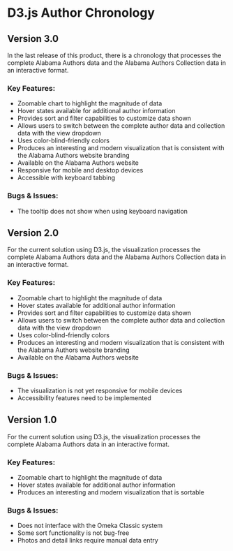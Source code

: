 # D3.js Author Chronology

## Version 3.0
In the last release of this product, there is a chronology that processes the complete Alabama Authors data and the Alabama Authors Collection data in an interactive format.

### Key Features:
* Zoomable chart to highlight the magnitude of data
* Hover states available for additional author information
* Provides sort and filter capabilities to customize data shown
* Allows users to switch between the complete author data and collection data with the view dropdown
* Uses color-blind-friendly colors 
* Produces an interesting and modern visualization that is consistent with the Alabama Authors website branding
* Available on the Alabama Authors website
* Responsive for mobile and desktop devices
* Accessible with keyboard tabbing

### Bugs & Issues:
* The tooltip does not show when using keyboard navigation


## Version 2.0
For the current solution using D3.js, the visualization processes the complete Alabama Authors data and the Alabama Authors Collection data in an interactive format. 

### Key Features:
* Zoomable chart to highlight the magnitude of data
* Hover states available for additional author information
* Provides sort and filter capabilities to customize data shown
* Allows users to switch between the complete author data and collection data with the view dropdown
* Uses color-blind-friendly colors 
* Produces an interesting and modern visualization that is consistent with the Alabama Authors website branding
* Available on the Alabama Authors website

### Bugs & Issues:
* The visualization is not yet responsive for mobile devices
* Accessibility features need to be implemented


## Version 1.0
For the current solution using D3.js, the visualization processes the complete Alabama Authors data in an interactive format. 

### Key Features:
* Zoomable chart to highlight the magnitude of data
* Hover states available for additional author information
* Produces an interesting and modern visualization that is sortable

### Bugs & Issues:
* Does not interface with the Omeka Classic system
* Some sort functionality is not bug-free
* Photos and detail links require manual data entry 
